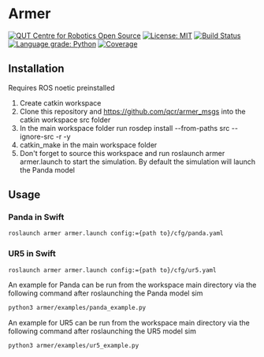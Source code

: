# Armer
[![QUT Centre for Robotics Open Source](https://github.com/qcr/qcr.github.io/raw/master/misc/badge.svg)](https://qcr.github.io)
[![License: MIT](https://img.shields.io/badge/License-MIT-yellow.svg)](https://opensource.org/licenses/MIT)
[![Build Status](https://github.com/suddrey-qut/armer/workflows/Build/badge.svg?branch=master)](https://github.com/suddrey-qut/armer/actions?query=workflow%3ABuild)
[![Language grade: Python](https://img.shields.io/lgtm/grade/python/g/suddrey-qut/armer.svg?logo=lgtm&logoWidth=18)](https://lgtm.com/projects/g/suddrey-qut/armer/context:python)
[![Coverage](https://codecov.io/gh/suddrey-qut/armer/branch/master/graph/badge.svg)](https://codecov.io/gh/suddrey-qut/armer)


## Installation
Requires ROS noetic preinstalled

1. Create catkin workspace
2. Clone this repository and https://github.com/qcr/armer_msgs into the catkin workspace src folder
3. In the main workspace folder run rosdep install --from-paths src --ignore-src -r -y 
4. catkin_make in the main workspace folder 
5. Don't forget to source this workspace and run roslaunch armer armer.launch to start the simulation. By default the simulation will launch the Panda model

## Usage

### Panda in Swift
```sh
roslaunch armer armer.launch config:={path to}/cfg/panda.yaml
```

### UR5 in Swift
```sh
roslaunch armer armer.launch config:={path to}/cfg/ur5.yaml
```
An example for Panda can be run from the workspace main directory via the following command after roslaunching the Panda model sim

```sh
python3 armer/examples/panda_example.py
```

An example for UR5 can be run from the workspace main directory via the following command after roslaunching the UR5 model sim

```sh
python3 armer/examples/ur5_example.py
```
